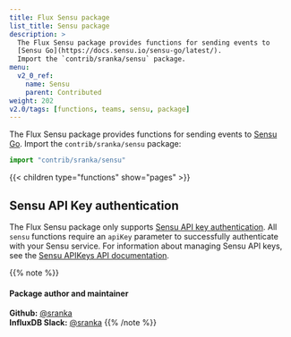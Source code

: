 ```yaml
---
title: Flux Sensu package
list_title: Sensu package
description: >
  The Flux Sensu package provides functions for sending events to
  [Sensu Go](https://docs.sensu.io/sensu-go/latest/).
  Import the `contrib/sranka/sensu` package.
menu:
  v2_0_ref:
    name: Sensu
    parent: Contributed
weight: 202
v2.0/tags: [functions, teams, sensu, package]
---
```


The Flux Sensu package provides functions for sending events to
[Sensu Go](https://docs.sensu.io/sensu-go/latest/).
Import the `contrib/sranka/sensu` package:

```js
import "contrib/sranka/sensu"
```

{{< children type="functions" show="pages" >}}

## Sensu API Key authentication
The Flux Sensu package only supports [Sensu API key authentication](https://docs.sensu.io/sensu-go/latest/api/#authenticate-with-an-api-key).
All `sensu` functions require an `apiKey` parameter to successfully authenticate
with your Sensu service.
For information about managing Sensu API keys, see the
[Sensu APIKeys API documentation](https://docs.sensu.io/sensu-go/latest/api/apikeys/).

{{% note %}}
#### Package author and maintainer
**Github:** [@sranka](https://github.com/sranka)  
**InfluxDB Slack:** [@sranka](https://influxdata.com/slack)
{{% /note %}}
